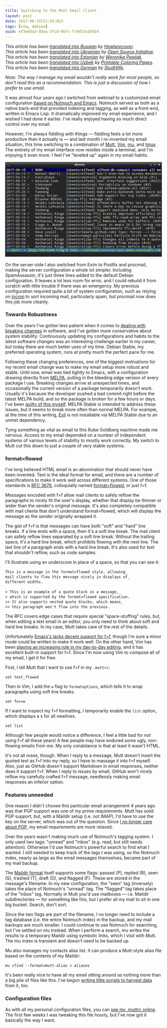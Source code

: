 ```yaml
---
title: Switching to the Mutt Email Client
layout: post
date: 2017-06-15T21:55:01Z
tags: [vim, debian]
uuid: ef3edda3-ddaa-37cd-6bfc-fc9d13cd3414
---
```


*This article has been [translated into Russian][ru] by
[Howtorecover][rut].*  
*This article has been [translated into Ukrainian][uk] by
[Open Source Initiative][ukt].*  
*This article has been [translated into Estonian][et] by
[Weronika Pawlak][ett].*  
*This article has been [translated into Uzbek][uz] by
[Printable Coloring Pages][uzt].*  
*This article has been [translated into German][de] by
[StudHilfe][det].*

*Note: The way I manage my email wouldn't really work for most people,
so don't read this as a recommendation. This is just a discussion of
how I prefer to use email.*

It was almost four years ago I switched from webmail to a customized
email configuration [based on Notmuch and Emacs][gmail]. Notmuch served
as both as a native back-end that provided indexing and tagging, as well
as a front-end, written in Emacs Lisp. It dramatically improved my email
experience, and I wished I had done it earlier. I've really enjoyed
having so much direct control over my email.

However, I'm always fiddling with things — fiddling feels a lot more
productive than it actually is — and last month I re-invented my email
situation, this time switching to a combination of [Mutt][mutt],
[Vim][vim], [mu][mu], and [tmux][tmux]. The entirety of my email
interface now resides inside a terminal, and I'm enjoying it even more.
I feel I've "leveled up" again in my email habits.

[![](/img/screenshot/mutt-thumb.png)](/img/screenshot/mutt.png)

On the server-side I also switched from Exim to Postfix and procmail,
making the server configuration a whole lot simpler. Including
SpamAssassin, it's just three lines added to the default Debian
configuration. It leaves a lot less room for error, and I could rebuild
it from scratch with little trouble if there was an emergency. My
previous configuration required quite a bit of system configuration,
such as relying on [incron][incron] to sort incoming mail, particularly
spam, but procmail now does this job more cleanly.

### Towards Robustness

Over the years I've gotten less patient when it comes to [dealing with
breaking changes][rh] in software, and I've gotten more conservative
about system stability. Continuously updating my configurations and
habits to the latest software changes was an interesting challenge
earlier in my career, but today there are much better uses of my time.
Debian Stable, my preferred operating system, runs at pretty much the
perfect pace for me.

Following these changing preferences, one of the biggest motivations for
my recent email change was to make my email setup more robust and
stable. Until now, email was tied tightly to Emacs, with a configuration
drawing directly from [MELPA][melpa], pulling in the bleeding edge
version of every package I use. Breaking changes arrive at unexpected
times, and occasionally the current version of a package temporarily
doesn't work. Usually it's because the developer pushed a bad commit
right before the latest MELPA build, and so the package is broken for a
few hours or days. I've been [guilty of this myself][guilty]. MELPA
Stable is intended to address these issues, but it seems to break more
often than normal MELPA. For example, at the time of this writing,
[Evil][evil] is not installable via MELPA Stable due to an unmet
dependency.

Tying something as vital as email to this Rube Goldberg machine made me
nervous. Access to my email depended on a number of independent systems
of various levels of stability to mostly work correctly. My switch to
Mutt cut this down to just a couple of very stable systems.

### format=flowed

I've long believed HTML email is an abomination that should never have
been invented. Text is the ideal format for email, and there are a
number of specifications to make it work well across different systems.
One of those standards is [RFC 3676][rfcff], colloquially named
[format=flowed][ff], or just f=f.

Messages encoded with f=f allow mail clients to safely reflow the
paragraphs to nicely fit the user's display, whether that display be
thinner or wider than the sender's original message. It's also
completely compatible with mail clients that don't understand
format=flowed, which will display the message as the sender originally
wrapped it.

The gist of f=f is that messages can have both "soft" and "hard" line
breaks. If a line ends with a space, then it's a soft line break. The
mail client can safely reflow lines separated by a soft line break.
Without the trailing space, it's a hard line break, which prohibits
flowing with the next line. The last line of a paragraph ends with a
hard line break. It's also used for text that shouldn't reflow, such as
code samples.

I'll illustrate using an underscore in place of a space, so that you can
see it:

    This is a message in the format=flowed style, allowing_
    mail clients to flow this message nicely in displays of_
    different widths.

    > This is an example of a quote block in a message,_
    > which is supported by the format=flowed specification.
    >> It also supports nested quote blocks, which means_
    >> this paragraph won't flow into the previous.

The RFC covers edge cases that require special "space-stuffing" rules,
but, when editing a text email in an editor, you only need to think
about soft and hard line breaks. In my case, Mutt takes care of the rest
of the details.

Unfortunately [Emacs's lacks decent support for f=f][emacsff], though
I'm sure a minor mode could be written to make it work well. On the
other hand, Vim has been [playing an increasing role in my day-to-day
editing][tt], and it has excellent built-in support for f=f. Since I'm
now using Vim to compose all of my email, I get it for free.

First, I tell Mutt that I want to use f=f in my `.muttrc`:

    set text_flowed

Then in Vim, I add the `w` flag to `formatoptions`, which tells it to
wrap paragraphs using soft line breaks.

    set fo+=w

If I want to inspect my f=f formatting, I temporarily enable the `list`
option, which displays a `$` for all newlines.

    set list

Although few people would notice a difference, I feel a little bad for
*not* using f=f all these years! A few people may have endured some
ugly, non-flowing emails from me. My only condolance is that at least it
wasn't HTML.

It's not all roses, though. When I reply to a message, Mutt doesn't
insert the quoted text as f=f into my reply, so I have to massage it
into f=f myself. Also, just as GitHub doesn't support Markdown in email
responses, neither does it support f=f. When I reply to issues by email,
GitHub won't nicely reflow my carefully crafted f=f message, needlessly
making email responses an inferior option.

### Features unneeded

One reason I didn't choose this particular email arrangement 4 years ago
was that PGP support was one of my prime requirements. Mutt has solid
PGP support, but, with a Maildir setup (i.e. not IMAP), I'd have to use
the key on the server, which was out of the question. Since [I no longer
care about PGP][enchive], my email requirements are more relaxed.

Over the years wasn't making much use of Notmuch's tagging system. I
only used two tags: "unread" and "inbox" (e.g. read, but still needs
attention). Otherwise I'd use Notmuch's powerful search to find what I
wanted. I still needed to keep track of the tags I was using, so the
Notmuch index, nearly as large as the email messages themselves, became
part of my mail backup.

The [Maildir format][maildir] itself supports some flags: passed (P),
replied (R), seen (S), trashed (T), draft (D), and flagged (F). These
are stored in the message's filename. In my new configuration, the
"seen" tag (inversely) takes the place of Notmuch's "unread" tag. The
"flagged" tag takes place of the "inbox" tag. Normally in Mutt you'd use
mailboxes — i.e. Maildir subdirectories — for something like this, but I
prefer all my mail to sit in one big bucket. Search, don't sort.

Since the two flags are part of the filename, I no longer need to
include a tag database (i.e. the entire Notmuch index) in the backup,
and my mail backups are much smaller. I could continue to use Notmuch
for searching, but I've settled on mu instead. When I perform a search,
mu writes the results to a temporary Maildir using symbolic links, which
I visit with Mutt. The mu index is transient and doesn't need to be
backed up.

Mu also manages my contacts alias list. It can produce a Mutt-style
alias file based on the contents of my Maildir:

    mu cfind --format=mutt-alias > aliases

It's been really nice to have all my email sitting around as nothing
more than a big pile of files like this. I've begun [writing little
scripts to harvest data][py] from it, too.

### Configuration files

As with all my personal configuration files, you can [see my .muttrc
online][muttrc]. The first few weeks I was tweaking this file hourly,
but I've now got it basically the way I want.


[de]: https://studhilfe.de/translations/#Switching-to-the-Mutt-Email-Client:DE
[det]: https://studhilfe.de/
[emacsff]: https://www.emacswiki.org/emacs/GnusFormatFlowed
[enchive]: /blog/2017/03/12/
[et]: https://www.piecesauto-pro.fr/blog/2018/04/12/switching-mutt-email-client/
[ett]: https://www.piecesauto-pro.fr/blog/
[evil]: https://github.com/emacs-evil/evil
[ff]: https://joeclark.org/ffaq.html
[gmail]: /blog/2013/09/03/
[guilty]: https://github.com/skeeto/elfeed/issues/202
[incron]: http://inotify.aiken.cz/?section=incron&page=about
[maildir]: https://cr.yp.to/proto/maildir.html
[melpa]: https://melpa.org/
[mu]: https://www.djcbsoftware.nl/code/mu/
[mutt]: http://www.mutt.org/
[muttrc]: https://github.com/skeeto/dotfiles/blob/master/_muttrc
[py]: https://docs.python.org/3.4/library/email.html
[rfcff]: https://tools.ietf.org/html/rfc3676
[rh]: https://www.youtube.com/watch?v=oyLBGkS5ICk
[ru]: http://howtorecover.me/perehod-na-poctovyi-klient-mutt
[rut]: http://howtorecover.me/
[tmux]: https://tmux.github.io/
[tt]: /blog/2017/04/01/
[uk]: http://www.opensourceinitiative.net/edu/Mutt
[ukt]: http://www.opensourceinitiative.net/edu/
[uz]: http://getcolorings.com/uz-mutt-email
[uzt]: http://getcolorings.com/
[vim]: http://www.vim.org/
